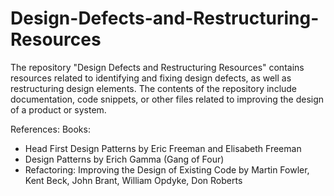 # Design-Defects-and-Restructuring-Resources
The repository "Design Defects and Restructuring Resources" contains resources related to identifying and fixing design defects, as well as restructuring design elements. The contents of the repository include documentation, code snippets, or other files related to improving the design of a product or system.

References:
Books:  
- Head First Design Patterns by Eric Freeman and Elisabeth Freeman
- Design Patterns by Erich Gamma (Gang of Four)
- Refactoring: Improving the Design of Existing Code by Martin Fowler, Kent Beck, John Brant, William Opdyke, Don Roberts